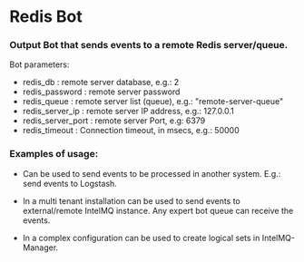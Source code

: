 # Redis Bot

### Output Bot that sends events to a remote Redis server/queue.

Bot parameters: 
* redis_db          : remote server database, e.g.: 2
* redis_password    : remote server password
* redis_queue       : remote server list (queue), e.g.: "remote-server-queue"
* redis_server_ip   : remote server IP address, e.g.: 127.0.0.1
* redis_server_port : remote server Port, e.g: 6379
* redis_timeout     : Connection timeout, in msecs, e.g.: 50000


### Examples of usage:

* Can be used to send events to be processed in another system. E.g.: send events to Logstash.

* In a multi tenant installation can be used to send events to external/remote IntelMQ instance. Any expert bot queue can receive the events.

* In a complex configuration can be used to create logical sets in IntelMQ-Manager. 

